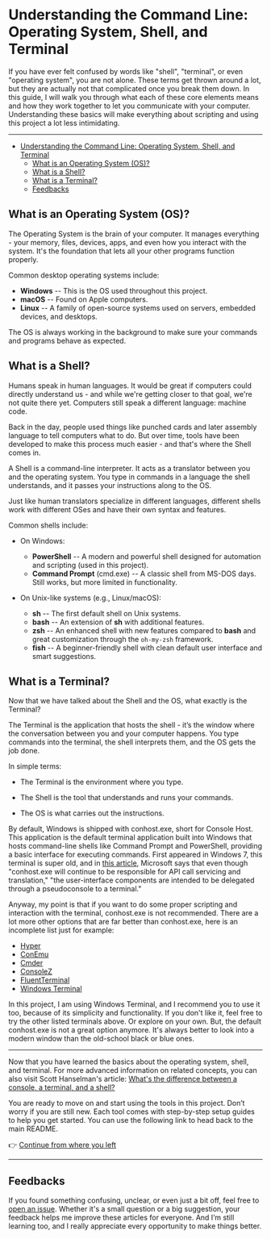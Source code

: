 # Understanding the Command Line: Operating System, Shell, and Terminal

If you have ever felt confused by words like "shell", "terminal", or even "operating system", you are not alone. These terms get thrown around a lot, but they are actually not that complicated once you break them down. In this guide, I will walk you through what each of these core elements means and how they work together to let you communicate with your computer. Understanding these basics will make everything about scripting and using this project a lot less intimidating.

---

- [Understanding the Command Line: Operating System, Shell, and Terminal](#understanding-the-command-line-operating-system-shell-and-terminal)
  - [What is an Operating System (OS)?](#what-is-an-operating-system-os)
  - [What is a Shell?](#what-is-a-shell)
  - [What is a Terminal?](#what-is-a-terminal)
  - [Feedbacks](#feedbacks)

## What is an Operating System (OS)?

The Operating System is the brain of your computer. It manages everything - your memory, files, devices, apps, and even how you interact with the system. It's the foundation that lets all your other programs function properly.

Common desktop operating systems include:

- **Windows**
  -- This is the OS used throughout this project.
- **macOS**
  -- Found on Apple computers.
- **Linux**
  -- A family of open-source systems used on servers, embedded devices, and desktops.

The OS is always working in the background to make sure your commands and programs behave as expected.

## What is a Shell?

Humans speak in human languages. It would be great if computers could directly understand us - and while we're getting closer to that goal, we're not quite there yet. Computers still speak a different language: machine code.

Back in the day, people used things like punched cards and later assembly language to tell computers what to do. But over time, tools have been developed to make this process much easier - and that's where the Shell comes in.

A Shell is a command-line interpreter. It acts as a translator between you and the operating system. You type in commands in a language the shell understands, and it passes your instructions along to the OS.

Just like human translators specialize in different languages, different shells work with different OSes and have their own syntax and features.

Common shells include:

- On Windows:

  - **PowerShell**
    -- A modern and powerful shell designed for automation and scripting (used in this project).
  - **Command Prompt** (cmd.exe)
    -- A classic shell from MS-DOS days. Still works, but more limited in functionality.

- On Unix-like systems (e.g., Linux/macOS):
  - **sh**
    -- The first default shell on Unix systems.
  - **bash**
    -- An extension of **sh** with additional features.
  - **zsh**
    -- An enhanced shell with new features compared to **bash** and great customization through the `oh-my-zsh` framework.
  - **fish**
    -- A beginner-friendly shell with clean default user interface and smart suggestions.

## What is a Terminal?

Now that we have talked about the Shell and the OS, what exactly is the Terminal?

The Terminal is the application that hosts the shell - it’s the window where the conversation between you and your computer happens. You type commands into the terminal, the shell interprets them, and the OS gets the job done.

In simple terms:

- The Terminal is the environment where you type.

- The Shell is the tool that understands and runs your commands.

- The OS is what carries out the instructions.

By default, Windows is shipped with conhost.exe, short for Console Host. This application is the default terminal application built into Windows that hosts command-line shells like Command Prompt and PowerShell, providing a basic interface for executing commands. First appeared in Windows 7, this terminal is super old, and in [this article](https://learn.microsoft.com/en-us/windows/console/definitions), Microsoft says that even though "conhost.exe will continue to be responsible for API call servicing and translation," "the user-interface components are intended to be delegated through a pseudoconsole to a terminal."

Anyway, my point is that if you want to do some proper scripting and interaction with the terminal, conhost.exe is not recommended. There are a lot more other options that are far better than conhost.exe, here is an incomplete list just for example:

- [Hyper](https://hyper.is)
- [ConEmu](https://conemu.github.io)
- [Cmder](https://cmder.app)
- [ConsoleZ](https://github.com/cbucher/console)
- [FluentTerminal](https://github.com/felixse/FluentTerminal)
- [Windows Terminal](https://learn.microsoft.com/en-us/windows/terminal/)

In this project, I am using Windows Terminal, and I recommend you to use it too, because of its simplicity and functionality. If you don't like it, feel free to try the other listed terminals above. Or explore on your own. But, the default conhost.exe is not a great option anymore. It's always better to look into a modern window than the old-school black or blue ones.

---

Now that you have learned the basics about the operating system, shell, and terminal. For more advanced information on related concepts, you can also visit Scott Hanselman's article: [What's the difference between a console, a terminal, and a shell?](https://www.hanselman.com/blog/whats-the-difference-between-a-console-a-terminal-and-a-shell)

You are ready to move on and start using the tools in this project. Don’t worry if you are still new. Each tool comes with step-by-step setup guides to help you get started. You can use the following link to head back to the main README.

👉 [Continue from where you left](../../README.md#understanding-the-command-line)

---

## Feedbacks

If you found something confusing, unclear, or even just a bit off, feel free to [open an issue](https://github.com/Alexander-556/PowerShellScripts/issues/new). Whether it's a small question or a big suggestion, your feedback helps me improve these articles for everyone. And I’m still learning too, and I really appreciate every opportunity to make things better.
